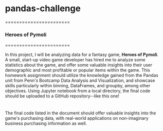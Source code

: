 # pandas-challenge
=======================
### Heroes of Pymoli
=======================

In this project, I will be analyzing data for a fantasy game, **Heroes of Pymoli**.
A small, start-up video game developer has hired me to analyze some statistics about the game, and offer some valuable insights into their user demographic and most profitable or popular items within the game.
This homework assignment should utilize the knowledge gained from the Pandas unit from Penn's Bootcamp Data Analysis and Visualization, and showcase skills particularly within binning, DataFrames, and groupby, among other objectives.  Using Jupyter notebook from a local directory, the final code should be uploaded to a GitHub repository--like this one!
#
The final code listed in the document should offer valuable insights into the game's purchasing data, with real-world applications on non-imaginary business purchasing information as well.

